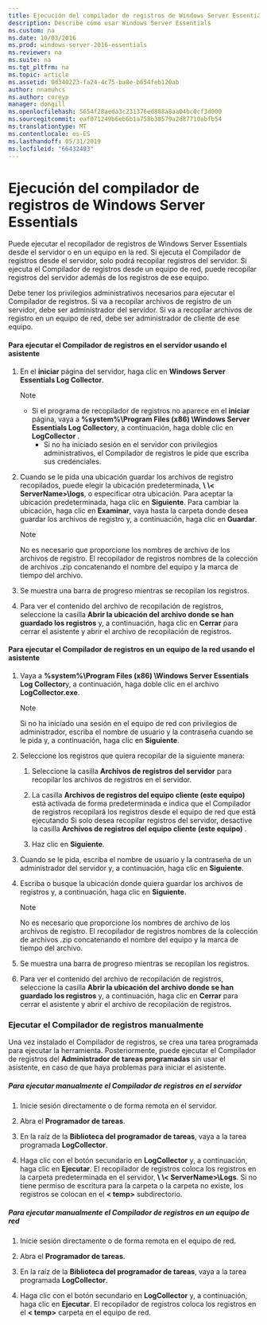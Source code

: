 ```yaml
---
title: Ejecución del compilador de registros de Windows Server Essentials
description: Describe cómo usar Windows Server Essentials
ms.custom: na
ms.date: 10/03/2016
ms.prod: windows-server-2016-essentials
ms.reviewer: na
ms.suite: na
ms.tgt_pltfrm: na
ms.topic: article
ms.assetid: 0d340223-fa24-4c75-ba8e-b654feb120ab
author: nnamuhcs
ms.author: coreyp
manager: dongill
ms.openlocfilehash: 5654f28aeda3c231376ed888a8aa04bc0cf3d000
ms.sourcegitcommit: eaf071249b6eb6b1a758b38579a2d87710abfb54
ms.translationtype: MT
ms.contentlocale: es-ES
ms.lasthandoff: 05/31/2019
ms.locfileid: "66432493"
---
```

# <a name="run-the-windows-server-essentials-log-collector"></a>Ejecución del compilador de registros de Windows Server Essentials
Puede ejecutar el recopilador de registros de Windows Server Essentials desde el servidor o en un equipo en la red. Si ejecuta el Compilador de registros desde el servidor, solo podrá recopilar registros del servidor. Si ejecuta el Compilador de registros desde un equipo de red, puede recopilar registros del servidor además de los registros de ese equipo.  
  
 Debe tener los privilegios administrativos necesarios para ejecutar el Compilador de registros. Si va a recopilar archivos de registro de un servidor, debe ser administrador del servidor. Si va a recopilar archivos de registro en un equipo de red, debe ser administrador de cliente de ese equipo.  
  
#### <a name="to-run-the-log-collector-on-the-server-by-using-the-wizard"></a>Para ejecutar el Compilador de registros en el servidor usando el asistente  
  
1. En el **iniciar** página del servidor, haga clic en **Windows Server Essentials Log Collector**.  
  
   > [!NOTE]
   > - Si el programa de recopilador de registros no aparece en el **iniciar** página, vaya a **%system%\Program Files (x86) \Windows Server Essentials Log Collector**y, a continuación, haga doble clic en **LogCollector** .  
   >   -   Si no ha iniciado sesión en el servidor con privilegios administrativos, el Compilador de registros le pide que escriba sus credenciales.  
  
2. Cuando se le pida una ubicación guardar los archivos de registro recopilados, puede elegir la ubicación predeterminada,  **\\ \\< ServerName\>\logs**, o especificar otra ubicación. Para aceptar la ubicación predeterminada, haga clic en **Siguiente**. Para cambiar la ubicación, haga clic en **Examinar**, vaya hasta la carpeta donde desea guardar los archivos de registro y, a continuación, haga clic en **Guardar**.  
  
   > [!NOTE]
   >  No es necesario que proporcione los nombres de archivo de los archivos de registro. El recopilador de registros nombres de la colección de archivos .zip concatenando el nombre del equipo y la marca de tiempo del archivo.  
  
3. Se muestra una barra de progreso mientras se recopilan los registros.  
  
4. Para ver el contenido del archivo de recopilación de registros, seleccione la casilla **Abrir la ubicación del archivo donde se han guardado los registros** y, a continuación, haga clic en **Cerrar** para cerrar el asistente y abrir el archivo de recopilación de registros.  
  
#### <a name="to-run-the-log-collector-on-a-network-computer-by-using-the-wizard"></a>Para ejecutar el Compilador de registros en un equipo de la red usando el asistente  
  
1.  Vaya a **%system%\Program Files (x86) \Windows Server Essentials Log Collector**y, a continuación, haga doble clic en el archivo **LogCollector.exe**.  
  
    > [!NOTE]
    >  Si no ha iniciado una sesión en el equipo de red con privilegios de administrador, escriba el nombre de usuario y la contraseña cuando se le pida y, a continuación, haga clic en **Siguiente**.  
  
2.  Seleccione los registros que quiera recopilar de la siguiente manera:  
  
    1.  Seleccione la casilla **Archivos de registros del servidor** para recopilar los archivos de registros en el servidor.  
  
    2.  La casilla **Archivos de registros del equipo cliente (este equipo)** está activada de forma predeterminada e indica que el Compilador de registros recopilará los registros desde el equipo de red que está ejecutando Si solo desea recopilar registros del servidor, desactive la casilla **Archivos de registros del equipo cliente (este equipo)** .  
  
    3.  Haz clic en **Siguiente**.  
  
3.  Cuando se le pida, escriba el nombre de usuario y la contraseña de un administrador del servidor y, a continuación, haga clic en **Siguiente**.  
  
4.  Escriba o busque la ubicación donde quiera guardar los archivos de registros y, a continuación, haga clic en **Siguiente**.  
  
    > [!NOTE]
    >  No es necesario que proporcione los nombres de archivo de los archivos de registro. El recopilador de registros nombres de la colección de archivos .zip concatenando el nombre del equipo y la marca de tiempo del archivo.  
  
5.  Se muestra una barra de progreso mientras se recopilan los registros.  
  
6.  Para ver el contenido del archivo de recopilación de registros, seleccione la casilla **Abrir la ubicación del archivo donde se han guardado los registros** y, a continuación, haga clic en **Cerrar** para cerrar el asistente y abrir el archivo de recopilación de registros.  
  
### <a name="running-the-log-collector-manually"></a>Ejecutar el Compilador de registros manualmente  
 Una vez instalado el Compilador de registros, se crea una tarea programada para ejecutar la herramienta. Posteriormente, puede ejecutar el Compilador de registros del **Administrador de tareas programadas** sin usar el asistente, en caso de que haya problemas para iniciar el asistente.  
  
##### <a name="to-manually-run-the-log-collector-on-the-server"></a>Para ejecutar manualmente el Compilador de registros en el servidor  
  
1.  Inicie sesión directamente o de forma remota en el servidor.  
  
2.  Abra el **Programador de tareas**.  
  
3.  En la raíz de la **Biblioteca del programador de tareas**, vaya a la tarea programada **LogCollector**.  
  
4.  Haga clic con el botón secundario en **LogCollector** y, a continuación, haga clic en **Ejecutar**. El recopilador de registros coloca los registros en la carpeta predeterminada en el servidor,  **\\ \\< ServerName\>\Logs**. Si no tiene permiso de escritura para la carpeta o la carpeta no existe, los registros se colocan en el **< temp\>**  subdirectorio.  
  
##### <a name="to-manually-run-the-log-collector-on-a-network-computer"></a>Para ejecutar manualmente el Compilador de registros en un equipo de red  
  
1.  Inicie sesión directamente o de forma remota en el equipo de red.  
  
2.  Abra el **Programador de tareas**.  
  
3.  En la raíz de la **Biblioteca del programador de tareas**, vaya a la tarea programada **LogCollector**.  
  
4.  Haga clic con el botón secundario en **LogCollector** y, a continuación, haga clic en **Ejecutar**. El recopilador de registros coloca los registros en el **< temp\>**  carpeta en el equipo de red.
